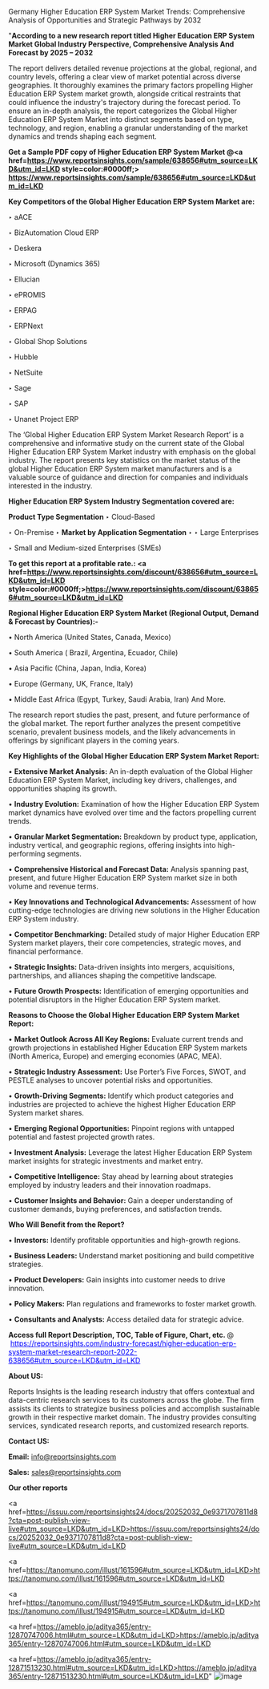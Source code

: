 Germany Higher Education ERP System Market Trends: Comprehensive Analysis of Opportunities and Strategic Pathways by 2032

"<strong>According to a new research report titled Higher Education ERP System Market Global Industry Perspective, Comprehensive Analysis And Forecast by 2025 – 2032</strong>

The report delivers detailed revenue projections at the global, regional, and country levels, offering a clear view of market potential across diverse geographies. It thoroughly examines the primary factors propelling Higher Education ERP System market growth, alongside critical restraints that could influence the industry's trajectory during the forecast period. To ensure an in-depth analysis, the report categorizes the Global Higher Education ERP System Market into distinct segments based on type, technology, and region, enabling a granular understanding of the market dynamics and trends shaping each segment.

<strong>Get a Sample PDF copy of Higher Education ERP System Market </strong><strong>@<a href=https://www.reportsinsights.com/sample/638656#utm_source=LKD&utm_id=LKD style=color:#0000ff;> https://www.reportsinsights.com/sample/638656#utm_source=LKD&utm_id=LKD</a></strong></font>

<strong>Key Competitors of the Global Higher Education ERP System Market are:</strong>

‣ aACE

‣ BizAutomation Cloud ERP

‣ Deskera

‣ Microsoft (Dynamics 365)

‣ Ellucian

‣ ePROMIS

‣ ERPAG

‣ ERPNext

‣ Global Shop Solutions

‣ Hubble

‣ NetSuite

‣ Sage

‣ SAP

‣ Unanet Project ERP

The ‘Global Higher Education ERP System Market Research Report’ is a comprehensive and informative study on the current state of the Global Higher Education ERP System Market industry with emphasis on the global industry. The report presents key statistics on the market status of the global Higher Education ERP System market manufacturers and is a valuable source of guidance and direction for companies and individuals interested in the industry.

<strong>Higher Education ERP System Industry Segmentation covered are:</strong>

<strong>Product Type Segmentation</strong>
‣
Cloud-Based

‣ On-Premise
‣ 
<strong>Market by Application Segmentation</strong>
‣
‣  Large Enterprises

‣ Small and Medium-sized Enterprises (SMEs)

<strong>To get this report at a profitable rate.: <a href=https://www.reportsinsights.com/discount/638656#utm_source=LKD&utm_id=LKD style=color:#0000ff;>https://www.reportsinsights.com/discount/638656#utm_source=LKD&utm_id=LKD</a></strong></font>

<strong>Regional Higher Education ERP System Market (Regional Output, Demand &amp; Forecast by Countries):-</strong>

• North America (United States, Canada, Mexico)

• South America ( Brazil, Argentina, Ecuador, Chile)

• Asia Pacific (China, Japan, India, Korea)

• Europe (Germany, UK, France, Italy)

• Middle East Africa (Egypt, Turkey, Saudi Arabia, Iran) And More.

The research report studies the past, present, and future performance of the global market. The report further analyzes the present competitive scenario, prevalent business models, and the likely advancements in offerings by significant players in the coming years.

<strong>Key Highlights of the Global Higher Education ERP System Market Report:</strong>

• <strong>Extensive Market Analysis:</strong> An in-depth evaluation of the Global Higher Education ERP System Market, including key drivers, challenges, and opportunities shaping its growth.

• <strong>Industry Evolution:</strong> Examination of how the Higher Education ERP System market dynamics have evolved over time and the factors propelling current trends.

• <strong>Granular Market Segmentation:</strong> Breakdown by product type, application, industry vertical, and geographic regions, offering insights into high-performing segments.

• <strong>Comprehensive Historical and Forecast Data:</strong> Analysis spanning past, present, and future Higher Education ERP System market size in both volume and revenue terms.

• <strong>Key Innovations and Technological Advancements:</strong> Assessment of how cutting-edge technologies are driving new solutions in the Higher Education ERP System industry.

• <strong>Competitor Benchmarking:</strong> Detailed study of major Higher Education ERP System market players, their core competencies, strategic moves, and financial performance.

• <strong>Strategic Insights:</strong> Data-driven insights into mergers, acquisitions, partnerships, and alliances shaping the competitive landscape.

• <strong>Future Growth Prospects:</strong> Identification of emerging opportunities and potential disruptors in the Higher Education ERP System market.

<strong>Reasons to Choose the Global Higher Education ERP System Market Report:</strong>

• <strong>Market Outlook Across All Key Regions:</strong> Evaluate current trends and growth projections in established Higher Education ERP System markets (North America, Europe) and emerging economies (APAC, MEA).

• <strong>Strategic Industry Assessment:</strong> Use Porter’s Five Forces, SWOT, and PESTLE analyses to uncover potential risks and opportunities.

• <strong>Growth-Driving Segments:</strong> Identify which product categories and industries are projected to achieve the highest Higher Education ERP System market shares.

• <strong>Emerging Regional Opportunities:</strong> Pinpoint regions with untapped potential and fastest projected growth rates.

• <strong>Investment Analysis:</strong> Leverage the latest Higher Education ERP System market insights for strategic investments and market entry.

• <strong>Competitive Intelligence:</strong> Stay ahead by learning about strategies employed by industry leaders and their innovation roadmaps.

• <strong>Customer Insights and Behavior:</strong> Gain a deeper understanding of customer demands, buying preferences, and satisfaction trends.

<strong>Who Will Benefit from the Report?</strong>

• <strong>Investors:</strong> Identify profitable opportunities and high-growth regions.

• <strong>Business Leaders:</strong> Understand market positioning and build competitive strategies.

• <strong>Product Developers:</strong> Gain insights into customer needs to drive innovation.

• <strong>Policy Makers:</strong> Plan regulations and frameworks to foster market growth.

• <strong>Consultants and Analysts:</strong> Access detailed data for strategic advice.
</ul>
<strong>Access full Report Description, TOC, Table of Figure, Chart, etc. </strong>@  <a href=https://reportsinsights.com/industry-forecast/higher-education-erp-system-market-research-report-2022-638656#utm_source=LKD&utm_id=LKD style=color:#0000ff;>https://reportsinsights.com/industry-forecast/higher-education-erp-system-market-research-report-2022-638656#utm_source=LKD&utm_id=LKD</a></font>

<strong><strong>About US</strong>:</strong>

Reports Insights is the leading research industry that offers contextual and data-centric research services to its customers across the globe. The firm assists its clients to strategize business policies and accomplish sustainable growth in their respective market domain. The industry provides consulting services, syndicated research reports, and customized research reports.

<strong>Contact US:</strong>

<p class=""""><b>Email:</b> <a href=mailto:info@reportsinsights.com>info@reportsinsights.com</a></p>
<p class=""""><b>Sales:</b> <a href=mailto:sales@reportsinsights.com>sales@reportsinsights.com</a></p>

<strong>Our other reports</strong>

<a href=https://issuu.com/reportsinsights24/docs/20252032_0e9371707811d8?cta=post-publish-view-live#utm_source=LKD&utm_id=LKD>https://issuu.com/reportsinsights24/docs/20252032_0e9371707811d8?cta=post-publish-view-live#utm_source=LKD&utm_id=LKD</a>

<a href=https://tanomuno.com/illust/161596#utm_source=LKD&utm_id=LKD>https://tanomuno.com/illust/161596#utm_source=LKD&utm_id=LKD</a>

<a href=https://tanomuno.com/illust/194915#utm_source=LKD&utm_id=LKD>https://tanomuno.com/illust/194915#utm_source=LKD&utm_id=LKD</a>

<a href=https://ameblo.jp/aditya365/entry-12870747006.html#utm_source=LKD&utm_id=LKD>https://ameblo.jp/aditya365/entry-12870747006.html#utm_source=LKD&utm_id=LKD</a>

<a href=https://ameblo.jp/aditya365/entry-12871513230.html#utm_source=LKD&utm_id=LKD>https://ameblo.jp/aditya365/entry-12871513230.html#utm_source=LKD&utm_id=LKD</a>"
![image](https://github.com/user-attachments/assets/46b3ee86-cbe2-4d0b-9329-2fda18685503)
